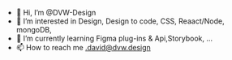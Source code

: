 - 👋 Hi, I’m @DVW-Design
- 👀 I’m interested in Design, Design to code, CSS, Reaact/Node, mongoDB, 
- 🌱 I’m currently learning Figma plug-ins & Api,Storybook, … 
- 📫 How to reach me .david@dvw.design

<!---
DVW-Design/DVW-Design is a ✨ special ✨ repository because its `README.md` (this file) appears on your GitHub profile.
You can click the Preview link to take a look at your changes.
--->
